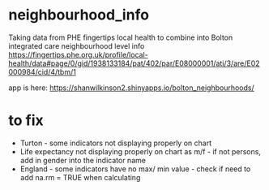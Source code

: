 # neighbourhood_info

Taking data from PHE fingertips local health to combine into Bolton integrated care neighbourhood level info
https://fingertips.phe.org.uk/profile/local-health/data#page/0/gid/1938133184/pat/402/par/E08000001/ati/3/are/E02000984/cid/4/tbm/1

app is here: 
https://shanwilkinson2.shinyapps.io/bolton_neighbourhoods/

# to fix
* Turton - some indicators not displaying properly on chart
* Life expectancy not displaying properly on chart as m/f - if not persons, add in gender into the indicator name
* England - some indicators have no max/ min value - check if need to add na.rm = TRUE when calculating
